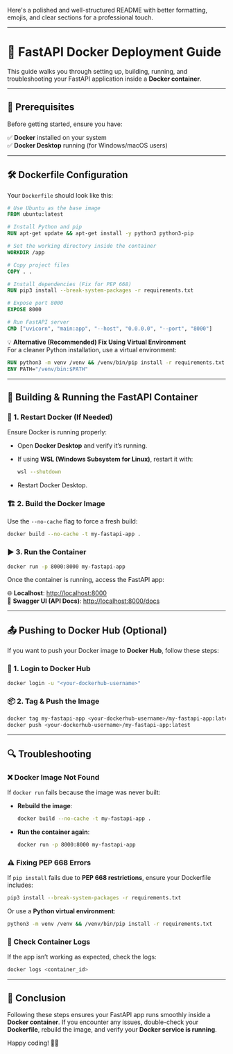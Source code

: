 Here's a polished and well-structured README with better formatting, emojis, and clear sections for a professional touch.  

---

# 🚀 FastAPI Docker Deployment Guide  

This guide walks you through setting up, building, running, and troubleshooting your FastAPI application inside a **Docker container**.  

---

## 📌 Prerequisites  

Before getting started, ensure you have:  

✅ **Docker** installed on your system  
✅ **Docker Desktop** running (for Windows/macOS users)  

---

## 🛠 Dockerfile Configuration  

Your `Dockerfile` should look like this:  

```dockerfile
# Use Ubuntu as the base image
FROM ubuntu:latest

# Install Python and pip
RUN apt-get update && apt-get install -y python3 python3-pip

# Set the working directory inside the container
WORKDIR /app

# Copy project files
COPY . .

# Install dependencies (Fix for PEP 668)
RUN pip3 install --break-system-packages -r requirements.txt

# Expose port 8000
EXPOSE 8000

# Run FastAPI server
CMD ["uvicorn", "main:app", "--host", "0.0.0.0", "--port", "8000"]
```

💡 **Alternative (Recommended) Fix Using Virtual Environment**  
For a cleaner Python installation, use a virtual environment:  

```dockerfile
RUN python3 -m venv /venv && /venv/bin/pip install -r requirements.txt
ENV PATH="/venv/bin:$PATH"
```

---

## 🚀 Building & Running the FastAPI Container  

### 🔄 1. Restart Docker (If Needed)  

Ensure Docker is running properly:  

- Open **Docker Desktop** and verify it’s running.  
- If using **WSL (Windows Subsystem for Linux)**, restart it with:  

  ```sh
  wsl --shutdown
  ```

- Restart Docker Desktop.  

### 🏗️ 2. Build the Docker Image  

Use the `--no-cache` flag to force a fresh build:  

```sh
docker build --no-cache -t my-fastapi-app .
```

### ▶️ 3. Run the Container  

```sh
docker run -p 8000:8000 my-fastapi-app
```

Once the container is running, access the FastAPI app:  

🌐 **Localhost**: [http://localhost:8000](http://localhost:8000)  
📜 **Swagger UI (API Docs)**: [http://localhost:8000/docs](http://localhost:8000/docs)  

---

## 📤 Pushing to Docker Hub (Optional)  

If you want to push your Docker image to **Docker Hub**, follow these steps:  

### 🔐 1. Login to Docker Hub  

```sh
docker login -u "<your-dockerhub-username>"
```

### 📦 2. Tag & Push the Image  

```sh
docker tag my-fastapi-app <your-dockerhub-username>/my-fastapi-app:latest
docker push <your-dockerhub-username>/my-fastapi-app:latest
```

---

## 🔍 Troubleshooting  

### ❌ Docker Image Not Found  

If `docker run` fails because the image was never built:  

- **Rebuild the image**:  

  ```sh
  docker build --no-cache -t my-fastapi-app .
  ```

- **Run the container again**:  

  ```sh
  docker run -p 8000:8000 my-fastapi-app
  ```

### ⚠️ Fixing PEP 668 Errors  

If `pip install` fails due to **PEP 668 restrictions**, ensure your Dockerfile includes:  

```sh
pip3 install --break-system-packages -r requirements.txt
```

Or use a **Python virtual environment**:  

```sh
python3 -m venv /venv && /venv/bin/pip install -r requirements.txt
```

### 📝 Check Container Logs  

If the app isn’t working as expected, check the logs:  

```sh
docker logs <container_id>
```

---

## 🎯 Conclusion  

Following these steps ensures your FastAPI app runs smoothly inside a **Docker container**. If you encounter any issues, double-check your **Dockerfile**, rebuild the image, and verify your **Docker service is running**.  

Happy coding! 🚀✨

